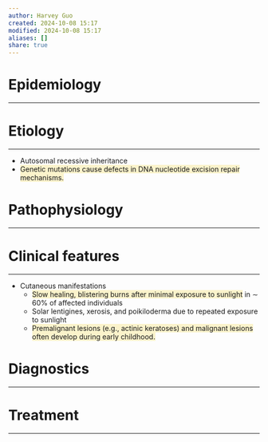 ```yaml
---
author: Harvey Guo
created: 2024-10-08 15:17
modified: 2024-10-08 15:17
aliases: []
share: true
---
```

# Epidemiology
---


# Etiology
---
- Autosomal recessive inheritance 
- <span style="background:rgba(240, 200, 0, 0.2)">Genetic mutations cause defects in DNA nucleotide excision repair mechanisms.</span>

# Pathophysiology
---


# Clinical features
---
- Cutaneous manifestations 
	- <span style="background:rgba(240, 200, 0, 0.2)">Slow healing, blistering burns after minimal exposure to sunlight</span> in ∼ 60% of affected individuals
	- Solar lentigines, xerosis, and poikiloderma due to repeated exposure to sunlight 
	- <span style="background:rgba(240, 200, 0, 0.2)">Premalignant lesions (e.g., actinic keratoses) and malignant lesions often develop during early childhood.</span>

# Diagnostics
---


# Treatment
---

